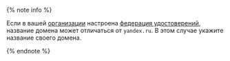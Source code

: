 {% note info %}

Если в вашей [организации](../../datalens/concepts/organizations.md) настроена [федерация удостоверений](../../organization/concepts/add-federation.md), название домена может отличаться от `yandex.ru`. В этом случае укажите название своего домена.

{% endnote %}